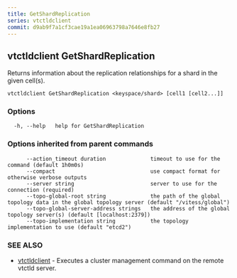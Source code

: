 ```yaml
---
title: GetShardReplication
series: vtctldclient
commit: d9ab9f7a1cf3cae19a1ea06963798a7646e8fb27
---
```

## vtctldclient GetShardReplication

Returns information about the replication relationships for a shard in the given cell(s).

```
vtctldclient GetShardReplication <keyspace/shard> [cell1 [cell2...]]
```

### Options

```
  -h, --help   help for GetShardReplication
```

### Options inherited from parent commands

```
      --action_timeout duration              timeout to use for the command (default 1h0m0s)
      --compact                              use compact format for otherwise verbose outputs
      --server string                        server to use for the connection (required)
      --topo-global-root string              the path of the global topology data in the global topology server (default "/vitess/global")
      --topo-global-server-address strings   the address of the global topology server(s) (default [localhost:2379])
      --topo-implementation string           the topology implementation to use (default "etcd2")
```

### SEE ALSO

* [vtctldclient](../)	 - Executes a cluster management command on the remote vtctld server.

